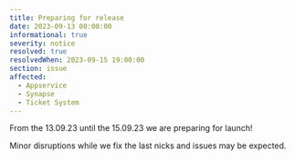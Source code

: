 ```yaml
---
title: Preparing for release
date: 2023-09-13 00:00:00 
informational: true
severity: notice
resolved: true
resolvedWhen: 2023-09-15 19:00:00
section: issue
affected:
  - Appservice
  - Synapse
  - Ticket System
---
```


From the 13.09.23 until the 15.09.23 we are preparing for launch!

Minor disruptions while we fix the last nicks and issues may be expected.
